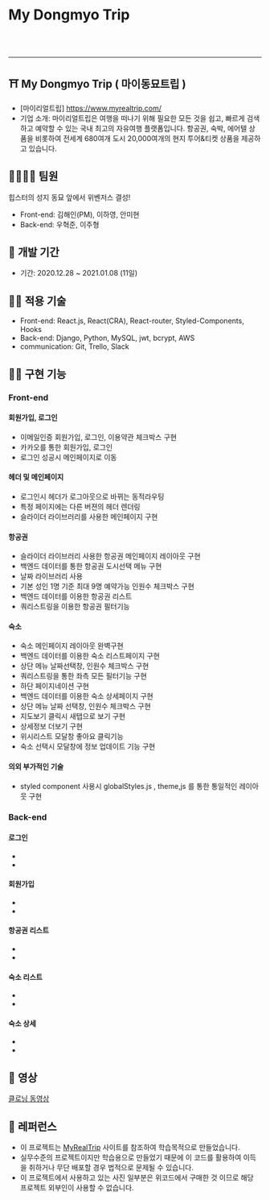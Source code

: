 # My Dongmyo Trip

<br><br>

---

## ⛩ My Dongmyo Trip ( 마이동묘트립 )

- [마이리얼트립] https://www.myrealtrip.com/
- 기업 소개: 마이리얼트립은 여행을 떠나기 위해 필요한 모든 것을 쉽고, 빠르게 검색하고 예약할 수 있는 국내 최고의 자유여행 플랫폼입니다. 항공권, 숙박, 에어텔 상품을 비롯하여 전세계 680여개 도시 20,000여개의 현지 투어&티켓 상품을 제공하고 있습니다.

## 👨‍👩‍👧‍👦 팀원

힙스터의 성지 동묘 앞에서 위벤저스 결성!

- Front-end: 김해인(PM), 이하영, 안미현
- Back-end: 우혁준, 이주형

## 📅 개발 기간

- 기간: 2020.12.28 ~ 2021.01.08 (11일)

## 🧑‍💻 적용 기술

- Front-end: React.js, React(CRA), React-router, Styled-Components, Hooks
- Back-end: Django, Python, MySQL, jwt, bcrypt, AWS
- communication: Git, Trello, Slack

## 💁‍♀️ 구현 기능

### Front-end

#### 회원가입, 로그인

- 이메일인증 회원가입, 로그인, 이용약관 체크박스 구현
- 카카오를 통한 회원가입, 로그인
- 로그인 성공시 메인페이지로 이동

#### 헤더 및 메인페이지

- 로그인시 헤더가 로그아웃으로 바뀌는 동적라우팅
- 특정 페이지에는 다른 버젼의 헤더 렌더링
- 슬라이더 라이브러리를 사용한 메인페이지 구현

#### 항공권

- 슬라이더 라이브러리 사용한 항공권 메인페이지 레이아웃 구현
- 백엔드 데이터를 통한 항공권 도시선택 메뉴 구현
- 날짜 라이브러리 사용
- 기본 성인 1명 기준 최대 9명 예약가능 인원수 체크박스 구현
- 백엔드 데이터를 이용한 항공권 리스트
- 쿼리스트링을 이용한 항공권 필터기능

#### 숙소

- 숙소 메인페이지 레이아웃 완벽구현
- 백엔드 데이터를 이용한 숙소 리스트페이지 구현
- 상단 메뉴 날짜선택창, 인원수 체크박스 구현
- 쿼리스트링을 통한 좌측 모든 필터기능 구현
- 하단 페이지네이션 구현
- 백엔드 데이터를 이용한 숙소 상세페이지 구현
- 상단 메뉴 날짜 선택창, 인원수 체크박스 구현
- 지도보기 클릭시 새탭으로 보기 구현
- 상세정보 더보기 구현
- 위시리스트 모달창 좋아요 클릭기능
- 숙소 선택시 모달창에 정보 업데이트 기능 구현

#### 의외 부가적인 기술

- styled component 사용시 globalStyles.js , theme,js 를 통한 통일적인 레이아웃 구현

### Back-end

#### 로그인
-
-

#### 회원가입 
-
-

#### 항공권 리스트
-
-

#### 숙소 리스트
-
-

#### 숙소 상세 
-
-

## 🎥 영상

[클로닝 동영상](https://youtu.be/Ni-htqkWnf4)

## 💎 레퍼런스

- 이 프로젝트는 [MyRealTrip](https://www.myrealtrip.com/) 사이트를 참조하여 학습목적으로 만들었습니다.
- 실무수준의 프로젝트이지만 학습용으로 만들었기 때문에 이 코드를 활용하여 이득을 취하거나 무단 배포할 경우 법적으로 문제될 수 있습니다.
- 이 프로젝트에서 사용하고 있는 사진 일부분은 위코드에서 구매한 것 이므로 해당 프로젝트 외부인이 사용할 수 없습니다.
